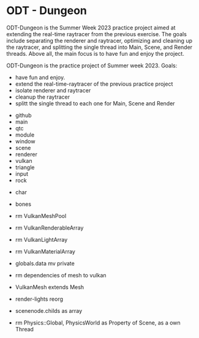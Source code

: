 # ODT - Dungeon
ODT-Dungeon is the Summer Week 2023 practice project aimed at extending the real-time raytracer from the previous exercise. The goals include separating the renderer and raytracer, optimizing and cleaning up the raytracer, and splitting the single thread into Main, Scene, and Render threads. Above all, the main focus is to have fun and enjoy the project.

ODT-Dungeon is the practice project of Summer week 2023. 
Goals: 
- have fun and enjoy. 
- extend the real-time-raytracer of the previous practice project
- isolate renderer and raytracer
- cleanup the raytracer 
- splitt the single thread to each one for Main, Scene and Render 



+ github
+ main
+ qtc
+ module
+ window
+ scene
+ renderer
+ vulkan
+ triangle
+ input
+ rock

- char
- bones




- rm VulkanMeshPool
- rm VulkanRenderableArray
- rm VulkanLightArray
- rm VulkanMaterialArray
- globals.data mv private
- rm dependencies of mesh to vulkan
- VulkanMesh extends Mesh
- render-lights reorg
- scenenode.childs as array 
- rm Physics::Global, PhysicsWorld as Property of Scene, as a own Thread
